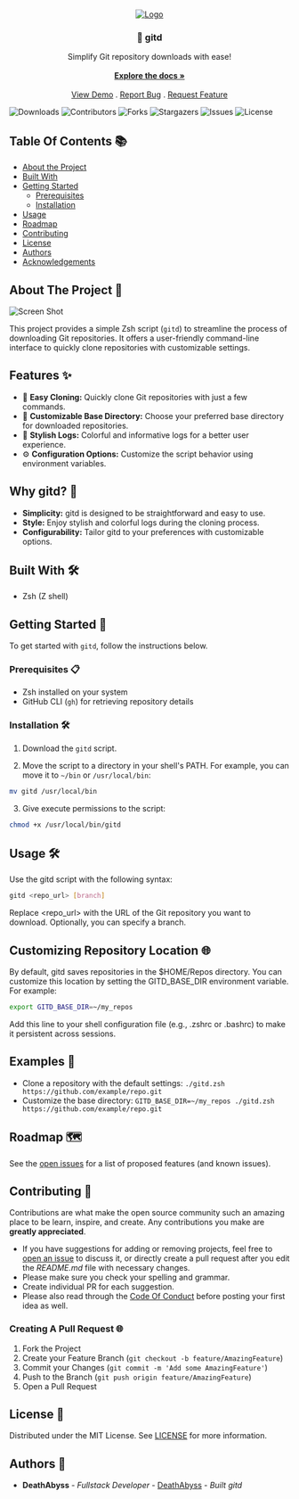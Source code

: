 <br/>
<p align="center">
  <a href="https://github.com/xXDeathAbyssXx/gitd">
    <img src="https://i.imgur.com/NxZCmoU.png" alt="Logo">
  </a>

  <h3 align="center">🚀 gitd</h3>

  <p align="center">
    Simplify Git repository downloads with ease!
    <br/>
    <br/>
    <a href="https://github.com/xXDeathAbyssXx/gitd"><strong>Explore the docs »</strong></a>
    <br/>
    <br/>
    <a href="https://github.com/xXDeathAbyssXx/gitd">View Demo</a>
    .
    <a href="https://github.com/xXDeathAbyssXx/gitd/issues">Report Bug</a>
    .
    <a href="https://github.com/xXDeathAbyssXx/gitd/issues">Request Feature</a>
  </p>
</p>

![Downloads](https://img.shields.io/github/downloads/xXDeathAbyssXx/gitd/total) ![Contributors](https://img.shields.io/github/contributors/xXDeathAbyssXx/gitd?color=dark-green) ![Forks](https://img.shields.io/github/forks/xXDeathAbyssXx/gitd?style=social) ![Stargazers](https://img.shields.io/github/stars/xXDeathAbyssXx/gitd?style=social) ![Issues](https://img.shields.io/github/issues/xXDeathAbyssXx/gitd) ![License](https://img.shields.io/github/license/xXDeathAbyssXx/gitd) 

## Table Of Contents 📚

* [About the Project](#about-the-project)
* [Built With](#built-with)
* [Getting Started](#getting-started)
  * [Prerequisites](#prerequisites)
  * [Installation](#installation)
* [Usage](#usage)
* [Roadmap](#roadmap)
* [Contributing](#contributing)
* [License](#license)
* [Authors](#authors)
* [Acknowledgements](#acknowledgements)

## About The Project 🚀

![Screen Shot](images/screenshot.png)

This project provides a simple Zsh script (`gitd`) to streamline the process of downloading Git repositories. It offers a user-friendly command-line interface to quickly clone repositories with customizable settings.

## Features ✨

- 🔄 **Easy Cloning:** Quickly clone Git repositories with just a few commands.
- 📁 **Customizable Base Directory:** Choose your preferred base directory for downloaded repositories.
- 🎨 **Stylish Logs:** Colorful and informative logs for a better user experience.
- ⚙️ **Configuration Options:** Customize the script behavior using environment variables.

## Why gitd? 🤔

- **Simplicity:** gitd is designed to be straightforward and easy to use.
- **Style:** Enjoy stylish and colorful logs during the cloning process.
- **Configurability:** Tailor gitd to your preferences with customizable options.

## Built With 🛠️

* Zsh (Z shell)

## Getting Started 🚀

To get started with `gitd`, follow the instructions below.

### Prerequisites 📋

* Zsh installed on your system
* GitHub CLI (`gh`) for retrieving repository details

### Installation 🛠️

1. Download the `gitd` script.

2. Move the script to a directory in your shell's PATH. For example, you can move it to `~/bin` or `/usr/local/bin`:

```bash
mv gitd /usr/local/bin
```

3. Give execute permissions to the script:

```sh
chmod +x /usr/local/bin/gitd
```

## Usage 🛠️

Use the gitd script with the following syntax:

```sh
gitd <repo_url> [branch]
```

Replace <repo_url> with the URL of the Git repository you want to download. Optionally, you can specify a branch.

## Customizing Repository Location 🌐

By default, gitd saves repositories in the $HOME/Repos directory. You can customize this location by setting the GITD_BASE_DIR environment variable. For example:

```sh
export GITD_BASE_DIR=~/my_repos
```

Add this line to your shell configuration file (e.g., .zshrc or .bashrc) to make it persistent across sessions.

## Examples 🚀

- Clone a repository with the default settings: `./gitd.zsh https://github.com/example/repo.git`
- Customize the base directory: `GITD_BASE_DIR=~/my_repos ./gitd.zsh https://github.com/example/repo.git`

## Roadmap 🗺️

See the [open issues](https://github.com/xXDeathAbyssXx/gitd/issues) for a list of proposed features (and known issues).

## Contributing 🤝

Contributions are what make the open source community such an amazing place to be learn, inspire, and create. Any contributions you make are **greatly appreciated**.
* If you have suggestions for adding or removing projects, feel free to [open an issue](https://github.com/xXDeathAbyssXx/gitd/issues/new) to discuss it, or directly create a pull request after you edit the *README.md* file with necessary changes.
* Please make sure you check your spelling and grammar.
* Create individual PR for each suggestion.
* Please also read through the [Code Of Conduct](https://github.com/xXDeathAbyssXx/gitd/blob/main/CODE_OF_CONDUCT.md) before posting your first idea as well.

### Creating A Pull Request 🌐

1. Fork the Project
2. Create your Feature Branch (`git checkout -b feature/AmazingFeature`)
3. Commit your Changes (`git commit -m 'Add some AmazingFeature'`)
4. Push to the Branch (`git push origin feature/AmazingFeature`)
5. Open a Pull Request

## License 📄

Distributed under the MIT License. See [LICENSE](https://github.com/xXDeathAbyssXx/gitd/blob/main/LICENSE.md) for more information.

## Authors 🌟

* **DeathAbyss** - *Fullstack Developer* - [DeathAbyss](https://github.com/xXDeathAbyssXx) - *Built gitd*